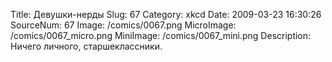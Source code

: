 Title: Девушки-нерды 
Slug: 67 
Category: xkcd 
Date: 2009-03-23 16:30:26 
SourceNum: 67 
Image: /comics/0067.png 
MicroImage: /comics/0067_micro.png 
MiniImage: /comics/0067_mini.png 
Description: Ничего личного, старшеклассники. 

